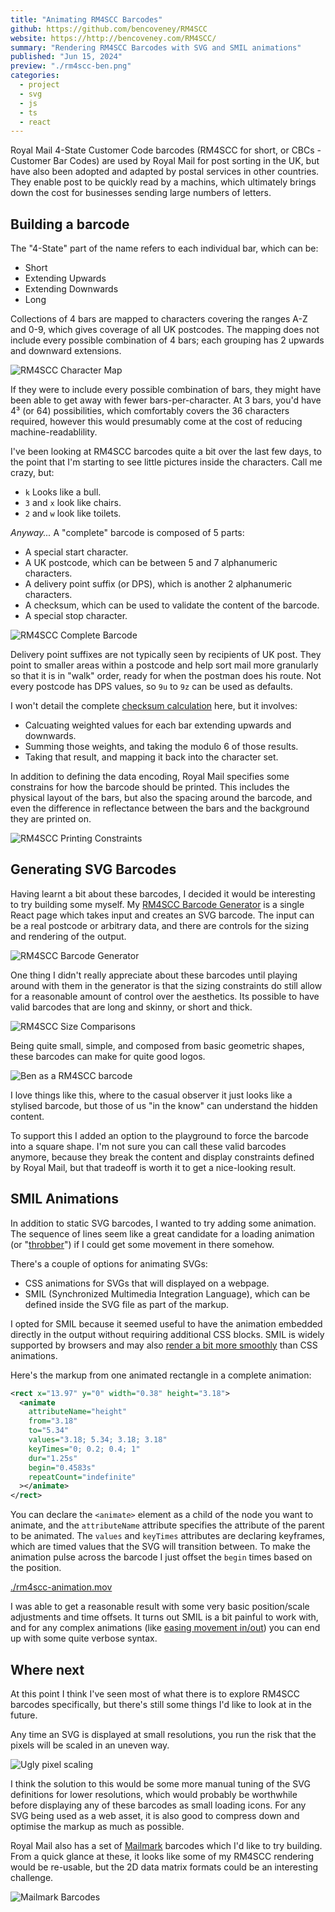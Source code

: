 ```yaml
---
title: "Animating RM4SCC Barcodes"
github: https://github.com/bencoveney/RM4SCC
website: https://http://bencoveney.com/RM4SCC/
summary: "Rendering RM4SCC Barcodes with SVG and SMIL animations"
published: "Jun 15, 2024"
preview: "./rm4scc-ben.png"
categories:
  - project
  - svg
  - js
  - ts
  - react
---
```


Royal Mail 4-State Customer Code barcodes (RM4SCC for short, or CBCs - Customer Bar Codes) are used by Royal Mail for post sorting in the UK, but have also been adopted and adapted by postal services in other countries. They enable post to be quickly read by a machins, which ultimately brings down the cost for businesses sending large numbers of letters.

## Building a barcode

The "4-State" part of the name refers to each individual bar, which can be:

- Short
- Extending Upwards
- Extending Downwards
- Long

Collections of 4 bars are mapped to characters covering the ranges A-Z and 0-9, which gives coverage of all UK postcodes. The mapping does not include every possible combination of 4 bars; each grouping has 2 upwards and downward extensions.

![RM4SCC Character Map](./rm4scc-character-map.png "How bars are composed into characters")

If they were to include every possible combination of bars, they might have been able to get away with fewer bars-per-character. At 3 bars, you'd have 4³ (or 64) possibilities, which comfortably covers the 36 characters required, however this would presumably come at the cost of reducing machine-readablility.

I've been looking at RM4SCC barcodes quite a bit over the last few days, to the point that I'm starting to see little pictures inside the characters. Call me crazy, but:

- `k` Looks like a bull.
- `3` and `x` look like chairs.
- `2` and `w` look like toilets.

_Anyway..._ A "complete" barcode is composed of 5 parts:

- A special start character.
- A UK postcode, which can be between 5 and 7 alphanumeric characters.
- A delivery point suffix (or DPS), which is another 2 alphanumeric characters.
- A checksum, which can be used to validate the content of the barcode.
- A special stop character.

![RM4SCC Complete Barcode](./rm4scc-barcode-parts.png "The component parts of a complete RM4SCC barcode")

Delivery point suffixes are not typically seen by recipients of UK post. They point to smaller areas within a postcode and help sort mail more granularly so that it is in "walk" order, ready for when the postman does his route. Not every postcode has DPS values, so `9u` to `9z` can be used as defaults.

I won't detail the complete [checksum calculation](https://en.wikipedia.org/wiki/RM4SCC#Checksum) here, but it involves:

- Calcuating weighted values for each bar extending upwards and downwards.
- Summing those weights, and taking the modulo 6 of those results.
- Taking that result, and mapping it back into the character set.

In addition to defining the data encoding, Royal Mail specifies some constrains for how the barcode should be printed. This includes the physical layout of the bars, but also the spacing around the barcode, and even the difference in reflectance between the bars and the background they are printed on.

![RM4SCC Printing Constraints](./rm4scc-printing-constraints.png "Royal Mail's CDC printing requirements")

## Generating SVG Barcodes

Having learnt a bit about these barcodes, I decided it would be interesting to try building some myself. My [RM4SCC Barcode Generator](https://bencoveney.com/RM4SCC/) is a single React page which takes input and creates an SVG barcode. The input can be a real postcode or arbitrary data, and there are controls for the sizing and rendering of the output.

![RM4SCC Barcode Generator](./rm4scc-barcode-generator.png "The barcode generator in all of its glory")

One thing I didn't really appreciate about these barcodes until playing around with them in the generator is that the sizing constraints do still allow for a reasonable amount of control over the aesthetics. Its possible to have valid barcodes that are long and skinny, or short and thick.

![RM4SCC Size Comparisons](./rm4scc-size-comparisons.png "The same barcode, in 2 different (valid) size configurations")

Being quite small, simple, and composed from basic geometric shapes, these barcodes can make for quite good logos.

![Ben as a RM4SCC barcode](./rm4scc-ben.png 'The "Ben" RM4SCC logo')

I love things like this, where to the casual observer it just looks like a stylised barcode, but those of us "in the know" can understand the hidden content.

To support this I added an option to the playground to force the barcode into a square shape. I'm not sure you can call these valid barcodes anymore, because they break the content and display constraints defined by Royal Mail, but that tradeoff is worth it to get a nice-looking result.

## SMIL Animations

In addition to static SVG barcodes, I wanted to try adding some animation. The sequence of lines seem like a great candidate for a loading animation (or "[throbber](https://en.wikipedia.org/wiki/Throbber)") if I could get some movement in there somehow.

There's a couple of options for animating SVGs:

- CSS animations for SVGs that will displayed on a webpage.
- SMIL (Synchronized Multimedia Integration Language), which can be defined inside the SVG file as part of the markup.

I opted for SMIL because it seemed useful to have the animation embedded directly in the output without requiring additional CSS blocks. SMIL is widely supported by browsers and may also [render a bit more smoothly](https://css-tricks.com/how-i-made-a-generator-for-svg-loaders-with-sass-and-smil-options/#aa-smil-vs-css-sass) than CSS animations.

Here's the markup from one animated rectangle in a complete animation:

```xml
<rect x="13.97" y="0" width="0.38" height="3.18">
  <animate
    attributeName="height"
    from="3.18"
    to="5.34"
    values="3.18; 5.34; 3.18; 3.18"
    keyTimes="0; 0.2; 0.4; 1"
    dur="1.25s"
    begin="0.4583s"
    repeatCount="indefinite"
  ></animate>
</rect>
```

You can declare the `<animate>` element as a child of the node you want to animate, and the `attributeName` attribute specifies the attribute of the parent to be animated. The `values` and `keyTimes` attributes are declaring keyframes, which are timed values that the SVG will transition between. To make the animation pulse across the barcode I just offset the `begin` times based on the position.

[./rm4scc-animation.mov](./rm4scc-animation.mov)

I was able to get a reasonable result with some very basic position/scale adjustments and time offsets. It turns out SMIL is a bit painful to work with, and for any complex animations (like [easing movement in/out](https://css-tricks.com/guide-svg-animations-smil/#aa-controlling-animation-pace-with-custom-easing-calcmode-and-keysplines)) you can end up with some quite verbose syntax.

## Where next

At this point I think I've seen most of what there is to explore RM4SCC barcodes specifically, but there's still some things I'd like to look at in the future.

Any time an SVG is displayed at small resolutions, you run the risk that the pixels will be scaled in an uneven way.

![Ugly pixel scaling](./rm4scc-pixels.png "A small barcode - scaled up to show the ugly pixels")

I think the solution to this would be some more manual tuning of the SVG definitions for lower resolutions, which would probably be worthwhile before displaying any of these barcodes as small loading icons. For any SVG being used as a web asset, it is also good to compress down and optimise the markup as much as possible.

Royal Mail also has a set of [Mailmark](https://www.thedeliverygroup.co.uk/news/mailmark/) barcodes which I'd like to try building. From a quick glance at these, it looks like some of my RM4SCC rendering would be re-usable, but the 2D data matrix formats could be an interesting challenge.

![Mailmark Barcodes](./rm4scc-mailmark.png "Royal Mail's Mailmark barcodes")
